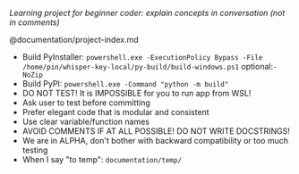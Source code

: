 *Learning project for beginner coder: explain concepts in conversation (not in comments)*

@documentation/project-index.md

- Build PyInstaller: `powershell.exe -ExecutionPolicy Bypass -File /home/pin/whisper-key-local/py-build/build-windows.ps1` optional:`-NoZip`
- Build PyPI: `powershell.exe -Command "python -m build"`
- DO NOT TEST! It is IMPOSSIBLE for you to run app from WSL!
- Ask user to test before committing
- Prefer elegant code that is modular and consistent
- Use clear variable/function names
- AVOID COMMENTS IF AT ALL POSSIBLE! DO NOT WRITE DOCSTRINGS!
- We are in ALPHA, don't bother with backward compatibility or too much testing
- When I say "to temp": `documentation/temp/`